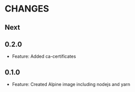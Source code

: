 # CHANGES

## Next

## 0.2.0

- Feature: Added ca-certificates

## 0.1.0

- Feature: Created Alpine image including nodejs and yarn
